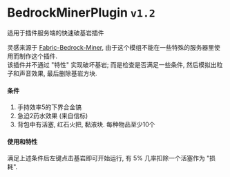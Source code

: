 # BedrockMinerPlugin `v1.2`
适用于插件服务端的快速破基岩插件  


灵感来源于 [Fabric-Bedrock-Miner](https://github.com/LXYan2333/Fabric-Bedrock-Miner), 由于这个模组不能在一些特殊的服务器里使用而制作这个插件.  
该插件并不通过 "特性" 实现破坏基岩; 而是检查是否满足一些条件, 然后模拟出粒子和声音效果, 最后删除基岩方块.  


#### 条件
1. 手持效率5的下界合金镐
2. 急迫2药水效果 (来自信标)
3. 背包中有活塞, 红石火把, 黏液块. 每种物品至少10个


#### 使用和特性
满足上述条件后左键点击基岩即可开始运行, 有 5% 几率扣除一个活塞作为 "损耗".  
